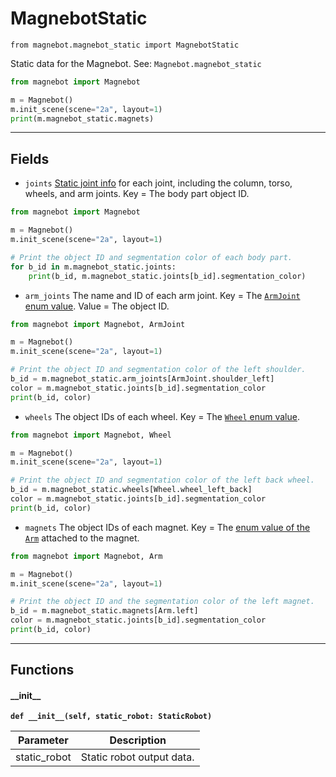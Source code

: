 # MagnebotStatic

`from magnebot.magnebot_static import MagnebotStatic`

Static data for the Magnebot. See: `Magnebot.magnebot_static`

```python
from magnebot import Magnebot

m = Magnebot()
m.init_scene(scene="2a", layout=1)
print(m.magnebot_static.magnets)
```

***

## Fields

- `joints` [Static joint info](joint_static.md) for each joint, including the column, torso, wheels, and arm joints.
Key = The body part object ID.

```python
from magnebot import Magnebot

m = Magnebot()
m.init_scene(scene="2a", layout=1)

# Print the object ID and segmentation color of each body part.
for b_id in m.magnebot_static.joints:
    print(b_id, m.magnebot_static.joints[b_id].segmentation_color)
```

- `arm_joints` The name and ID of each arm joint. Key = The [`ArmJoint` enum value](arm_joint.md). Value = The object ID.

```python
from magnebot import Magnebot, ArmJoint

m = Magnebot()
m.init_scene(scene="2a", layout=1)

# Print the object ID and segmentation color of the left shoulder.
b_id = m.magnebot_static.arm_joints[ArmJoint.shoulder_left]
color = m.magnebot_static.joints[b_id].segmentation_color
print(b_id, color)
```

- `wheels` The object IDs of each wheel. Key = The [`Wheel` enum value](wheel.md).

```python
from magnebot import Magnebot, Wheel

m = Magnebot()
m.init_scene(scene="2a", layout=1)

# Print the object ID and segmentation color of the left back wheel.
b_id = m.magnebot_static.wheels[Wheel.wheel_left_back]
color = m.magnebot_static.joints[b_id].segmentation_color
print(b_id, color)
```

- `magnets` The object IDs of each magnet. Key = The [enum value of the `Arm`](arm.md) attached to the magnet.

```python
from magnebot import Magnebot, Arm

m = Magnebot()
m.init_scene(scene="2a", layout=1)

# Print the object ID and the segmentation color of the left magnet.
b_id = m.magnebot_static.magnets[Arm.left]
color = m.magnebot_static.joints[b_id].segmentation_color
print(b_id, color)
```

***

## Functions

#### \_\_init\_\_

**`def __init__(self, static_robot: StaticRobot)`**

| Parameter | Description |
| --- | --- |
| static_robot | Static robot output data. |

